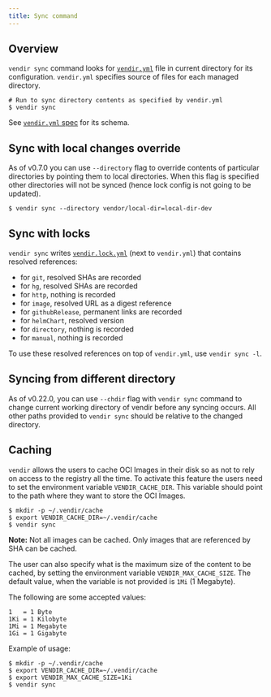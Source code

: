 ```yaml
---
title: Sync command
---
```


## Overview

`vendir sync` command looks for [`vendir.yml`](vendir-spec.md) file in current directory for its configuration. `vendir.yml` specifies source of files for each managed directory.

```
# Run to sync directory contents as specified by vendir.yml
$ vendir sync
```

See [`vendir.yml` spec](vendir-spec.md) for its schema.

## Sync with local changes override

As of v0.7.0 you can use `--directory` flag to override contents of particular directories by pointing them to local directories. When this flag is specified other directories will not be synced (hence lock config is not going to be updated).

```
$ vendir sync --directory vendor/local-dir=local-dir-dev
```

## Sync with locks

`vendir sync` writes [`vendir.lock.yml`](vendir-lock-spec.md) (next to `vendir.yml`) that contains resolved references:

- for `git`, resolved SHAs are recorded
- for `hg`, resolved SHAs are recorded
- for `http`, nothing is recorded
- for `image`, resolved URL as a digest reference
- for `githubRelease`, permanent links are recorded
- for `helmChart`, resolved version
- for `directory`, nothing is recorded
- for `manual`, nothing is recorded

To use these resolved references on top of `vendir.yml`, use `vendir sync -l`.

## Syncing from different directory

As of v0.22.0, you can use `--chdir` flag with `vendir sync` command to change current working directory of vendir before any syncing occurs. All other paths provided to `vendir sync` should be relative to the changed directory.

## Caching

`vendir` allows the users to cache OCI Images in their disk so as not to rely on access to the registry all the time.
To activate this feature the users need to set the environment variable `VENDIR_CACHE_DIR`. This variable should point
to the path where they want to store the OCI Images.

```bash-plain
$ mkdir -p ~/.vendir/cache
$ export VENDIR_CACHE_DIR=~/.vendir/cache
$ vendir sync
```

**Note:** Not all images can be cached. Only images that are referenced by SHA can be cached.

The user can also specify what is the maximum size of the content to be cached, by setting the environment variable
`VENDIR_MAX_CACHE_SIZE`. The default value, when the variable is not provided is `1Mi` (1 Megabyte).

The following are some accepted values:
```
1   = 1 Byte
1Ki = 1 Kilobyte
1Mi = 1 Megabyte
1Gi = 1 Gigabyte
```

Example of usage:

```bash-plain
$ mkdir -p ~/.vendir/cache
$ export VENDIR_CACHE_DIR=~/.vendir/cache
$ export VENDIR_MAX_CACHE_SIZE=1Ki
$ vendir sync
```
